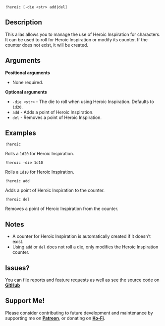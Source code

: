 `!heroic [-die <str> add|del]`

## Description
This alias allows you to manage the use of Heroic Inspiration for characters. It can be used to roll for Heroic Inspiration or modify its counter. If the counter does not exist, it will be created.

## Arguments
**Positional arguments**
- None required.

**Optional arguments**
- `-die <str>` - The die to roll when using Heroic Inspiration. Defaults to `1d20`.
- `add` - Adds a point of Heroic Inspiration.
- `del` - Removes a point of Heroic Inspiration.

## Examples
```
!heroic
```
Rolls a `1d20` for Heroic Inspiration.

```
!heroic -die 1d10
```
Rolls a `1d10` for Heroic Inspiration.

```
!heroic add
```
Adds a point of Heroic Inspiration to the counter.

```
!heroic del
```
Removes a point of Heroic Inspiration from the counter.

## Notes
- A counter for Heroic Inspiration is automatically created if it doesn't exist.
- Using `add` or `del` does not roll a die, only modifies the Heroic Inspiration counter.

## Issues?
You can file reports and feature requests as well as see the source code on [**GitHub**](https://github.com/fatestapestry/avrae-collections)

## Support Me!
Please consider contributing to future development and maintenance by supporting me on [**Patreon**](https://www.patreon.com/fatestapestry), or donating on [**Ko-Fi**](https://ko-fi.com/noralf).
